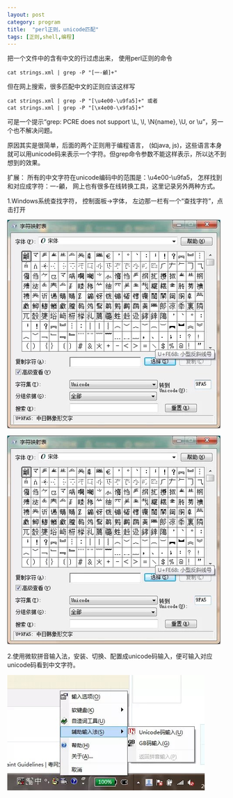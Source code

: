 ```yaml
---
layout: post
category: program
title:  "perl正则，unicode匹配"
tags: [正则,shell,编程]
---
```


把一个文件中的含有中文的行过虑出来， 使用perl正则的命令

```
cat strings.xml | grep -P "[一-龥]+"
```

但在网上搜索，很多匹配中文的正则应该这样写

```
cat strings.xml | grep -P "[\u4e00-\u9fa5]+" 或者
cat strings.xml | grep -P "[\x4e00-\x9fa5]+"
```

可是一个提示“grep: PCRE does not support \L, \l, \N{name}, \U, or \u”，另一个也不解决问题。

原因其实是很简单，后面的两个正则用于编程语言， (如java, js)，这些语言本身就可以用unicode码来表示一个字符。但grep命令参数不能这样表示，所以达不到想到的效果。

扩展： 所有的中文字符在unicode编码中的范围是：\u4e00-\u9fa5， 怎样找到和对应成字符：一-龥， 网上也有很多在线转换工具，这里记录另外两种方式。

1.Windows系统查找字符， 控制面板->字体， 左边那一栏有一个“查找字符”，点击打开

  ![perl_cn_charater](../assets/2015-01-15_perl_cn_charater.jpg)

  ![perl_cn_charater1](../assets/2015-01-15_perl_cn_charater1.jpg)

2.使用微软拼音输入法，安装、切换、配置成unicode码输入，便可输入对应unicode码看到中文字符。

![perl_cn_input](../assets/2015-01-15_perl_cn_input.jpg)
